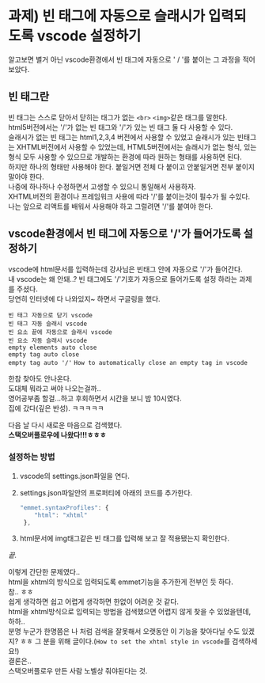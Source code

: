 # 과제) 빈 태그에 자동으로 슬래시가 입력되도록 vscode 설정하기

알고보면 별거 아닌 vscode환경에서 빈 태그에 자동으로 ' / '를 붙이는 그 과정을 적어 보았다.

## 빈 태그란

빈 태그는 스스로 닫아서 닫히는 태그가 없는 `<br>` `<img>`같은 태그를 말한다.  
html5버전에서는 '/'가 없는 빈 태그와 '/'가 있는 빈 태그 둘 다 사용할 수 있다.  
슬래시가 없는 빈 태그는 html1,2,3,4 버전에서 사용할 수 있었고 슬래시가 있는 빈태그는 XHTML버전에서 사용할 수 있었는데,
HTML5버전에서는 슬래시가 없는 형식, 있는 형식 모두 사용할 수 있으므로 개발하는 환경에 따라 원하는 형태를 사용하면 된다.  
하지만 하나의 형태만 사용해야 한다. 붙일거면 전체 다 붙이고 안붙일거면 전부 붙이지 말아야 한다.  
나중에 하나하나 수정하면서 고생할 수 있으니 통일해서 사용하자.  
XHTML버전의 환경이나 프레임워크 사용에 따라 '/'를 붙이는것이 필수가 될 수있다.  
나는 앞으로 리액트를 배워서 사용해야 하고 그럴려면 '/'를 붙여야 한다.  

## vscode환경에서 빈 태그에 자동으로 '/'가 들어가도록 설정하기

vscode에 html문서를 입력하는데 강사님은 빈태그 안에 자동으로 '/'가 들어간다.  
내 vscode는 왜 안돼..?
빈 태그에도 '/'기호가 자동으로 들어가도록 설정 하라는 과제를 주셨다.  
당연히 인터넷에 다 나와있지~ 하면서 구글링을 했다.  

`빈 태그 자동으로 닫기 vscode`  
`빈 태그 자동 슬래시 vscode`  
`빈 요소 끝에 자동으로 슬래시 vscode`  
`빈 요소 자동 슬래시 vscode`  
`empty elements auto close`  
`empty tag auto close`  
`empty tag auto '/'`
`How to automatically close an empty tag in vscode`  

한참 찾아도 안나온다.  
도대체 뭐라고 써야 나오는걸까..  
영어공부좀 할걸...하고 후회하면서 시간을 보니 밤 10시였다.  
집에 갔다(깊은 반성). ㅋㅋㅋㅋㅋ  

다음 날 다시 새로운 마음으로 검색했다.  
**스택오버플로우에 나왔다!!!ㅎㅎㅎ**

### 설정하는 방법  

1. vscode의 settings.json파일을 연다.
2. settings.json파일안의 프로퍼티에 아래의 코드를 추가한다.  

    ```javascript
    "emmet.syntaxProfiles": {
        "html": "xhtml"
     },
    ```

3. html문서에 img태그같은 빈 태그를 입력해 보고 잘 적용됐는지 확인한다.

_끝._

이렇게 간단한 문제였다..  
html을 xhtml의 방식으로 입력되도록 emmet기능을 추가한게 전부인 듯 하다.  
참.. ㅎㅎ  
쉽게 생각하면 쉽고 어렵게 생각하면 한없이 어려운 것 같다.  
html을 xhtml방식으로 입력되는 방법을 검색했으면 어렵지 않게 찾을 수 있었을텐데, 하하..  
분명 누군가 한명쯤은 나 처럼 검색을 잘못해서 오랫동안 이 기능을 찾아다닐 수도 있겠지? ㅎㅎ
그 분을 위해 글이다.(`How to set the xhtml style in vscode`를 검색하세요!)  
결론은..  
스택오버플로우 만든 사람 노벨상 줘야된다는 것.  
